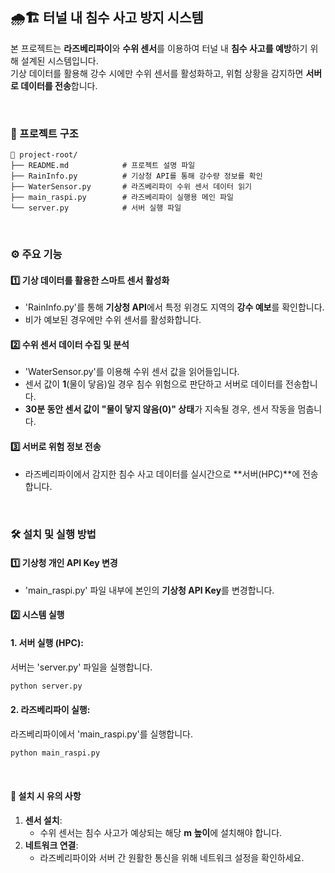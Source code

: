 ## 🌧️🏗️ 터널 내 침수 사고 방지 시스템  

본 프로젝트는 **라즈베리파이**와 **수위 센서**를 이용하여 터널 내 **침수 사고를 예방**하기 위해 설계된 시스템입니다.  
기상 데이터를 활용해 강수 시에만 수위 센서를 활성화하고, 위험 상황을 감지하면 **서버로 데이터를 전송**합니다.  

<br>

### 📂 프로젝트 구조  

```plaintext
📁 project-root/
├── README.md            # 프로젝트 설명 파일
├── RainInfo.py          # 기상청 API를 통해 강수량 정보를 확인
├── WaterSensor.py       # 라즈베리파이 수위 센서 데이터 읽기
├── main_raspi.py        # 라즈베리파이 실행용 메인 파일
└── server.py            # 서버 실행 파일
```

<br>

### ⚙️ 주요 기능  

#### 1️⃣ **기상 데이터를 활용한 스마트 센서 활성화**  
- 'RainInfo.py'를 통해 **기상청 API**에서 특정 위경도 지역의 **강수 예보**를 확인합니다.  
- 비가 예보된 경우에만 수위 센서를 활성화합니다.  

#### 2️⃣ **수위 센서 데이터 수집 및 분석**  
- 'WaterSensor.py'를 이용해 수위 센서 값을 읽어들입니다.  
- 센서 값이 **1**(물이 닿음)일 경우 침수 위험으로 판단하고 서버로 데이터를 전송합니다.  
- **30분 동안 센서 값이 "물이 닿지 않음(0)" 상태**가 지속될 경우, 센서 작동을 멈춥니다.  

#### 3️⃣ **서버로 위험 정보 전송**  
- 라즈베리파이에서 감지한 침수 사고 데이터를 실시간으로 **서버(HPC)**에 전송합니다.  

<br>

### 🛠️ 설치 및 실행 방법  

#### 1️⃣ **기상청 개인 API Key 변경**  
- 'main_raspi.py' 파일 내부에 본인의 **기상청 API Key**를 변경합니다.  

#### 2️⃣ **시스템 실행**  

#### 1. 서버 실행 (HPC):  
서버는 'server.py' 파일을 실행합니다.  
```bash
python server.py
```

#### 2. 라즈베리파이 실행:  
라즈베리파이에서 'main_raspi.py'를 실행합니다.  
```bash
python main_raspi.py
```

<br>


#### 📌 설치 시 유의 사항  

1. **센서 설치**:  
   - 수위 센서는 침수 사고가 예상되는 해당 **m 높이**에 설치해야 합니다.  
2. **네트워크 연결**:  
   - 라즈베리파이와 서버 간 원활한 통신을 위해 네트워크 설정을 확인하세요.  
